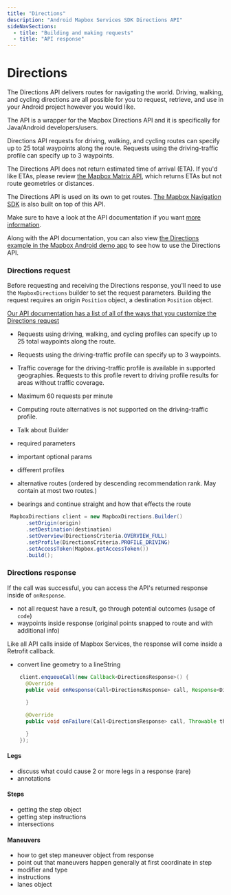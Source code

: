```yaml
---
title: "Directions"
description: "Android Mapbox Services SDK Directions API"
sideNavSections:
  - title: "Building and making requests"
  - title: "API response"
---
```


# Directions

The Directions API delivers routes for navigating the world. Driving, walking, and cycling directions are all possible for you to request, retrieve, and use in your Android project however you would like. 

The API is a wrapper for the Mapbox Directions API and it is specifically for Java/Android developers/users.

Directions API requests for driving, walking, and cycling routes can specify up to 25 total waypoints along the route.  Requests using the driving-traffic profile can specify up to 3 waypoints.

The Directions API does not return estimated time of arrival (ETA). If you'd like ETAs, please review [the Mapbox Matrix API](https://www.mapbox.com/android-docs/mapbox-services/overview/directions-matrix/), which returns ETAs but not route geometries or distances.

The Directions API is used on its own to get routes. [The Mapbox Navigation SDK](https://www.mapbox.com/android-docs/navigation/overview/) is also built on top of this API.

Make sure to have a look at the API documentation if you want [more information](https://www.mapbox.com/api-documentation/#directions).

Along with the API documentation, you can also view [the Directions example in the Mapbox Android demo app](https://github.com/mapbox/mapbox-android-demo/blob/eadaf3a81c01f1390753dbe24b560f77d117ec27/MapboxAndroidDemo/src/main/java/com/mapbox/mapboxandroiddemo/examples/mas/DirectionsActivity.java) to see how to use the Directions API.


### Directions request

Before requesting and receiving the Directions response, you'll need to use the `MapboxDirections` builder to set the request parameters. Building the request requires an origin `Position` object, a destination `Position` object.

[Our API documentation has a list of all of the ways that you customize the Directions request](https://www.mapbox.com/android-docs/api/mapbox-java/libjava-services/2.2.1/com/mapbox/services/api/directions/v5/DirectionsCriteria.html)



- Requests using driving, walking, and cycling profiles can specify up to 25 total waypoints along the route.
- Requests using the driving-traffic profile can specify up to 3 waypoints.

- Traffic coverage for the driving-traffic profile is available in supported geographies. Requests to this profile revert to driving profile results for areas without traffic coverage.
- Maximum 60 requests per minute
- Computing route alternatives is not supported on the driving-traffic profile.

- Talk about Builder
- required parameters
- important optional params
- different profiles
- alternative routes (ordered by descending recommendation rank. May contain at most two routes.)
- bearings and continue straight and how that effects the route

```java
 MapboxDirections client = new MapboxDirections.Builder()
      .setOrigin(origin)
      .setDestination(destination)
      .setOverview(DirectionsCriteria.OVERVIEW_FULL)
      .setProfile(DirectionsCriteria.PROFILE_DRIVING)
      .setAccessToken(Mapbox.getAccessToken())
      .build();
```

### Directions response

If the call was successful, you can access the API's returned response inside of `onResponse`.


- not all request have a result, go through potential outcomes (usage of `code`)
- waypoints inside response (original points snapped to route and with additional info)

Like all API calls inside of Mapbox Services, the response will come inside a Retrofit callback. 

- convert line geometry to a lineString

```java
    client.enqueueCall(new Callback<DirectionsResponse>() {
      @Override
      public void onResponse(Call<DirectionsResponse> call, Response<DirectionsResponse> response) {
       
      }

      @Override
      public void onFailure(Call<DirectionsResponse> call, Throwable throwable) {

      }
    });
```

#### Legs

- discuss what could cause 2 or more legs in a response (rare)
- annotations

#### Steps

- getting the step object
- getting step instructions
- intersections

#### Maneuvers

- how to get step maneuver object from response
- point out that maneuvers happen generally at first coordinate in step
- modifier and type
- instructions
- lanes object
